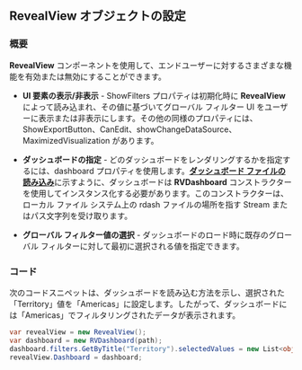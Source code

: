 ## RevealView オブジェクトの設定

### 概要

__RevealView__ コンポーネントを使用して、エンドユーザーに対するさまざまな機能を有効または無効にすることができます。
  - **UI 要素の表示/非表示** - ShowFilters プロパティは初期化時に __RevealView__ によって読み込まれ、その値に基づいてグローバル フィルター UI をユーザーに表示または非表示にします。その他の同様のプロパティには、ShowExportButton、CanEdit、showChangeDataSource、MaximizedVisualization があります。

  - **ダッシュボードの指定** - どのダッシュボードをレンダリングするかを指定するには、dashboard プロパティを使用します。[**ダッシュボード ファイルの読み込み**](loading-dashboards.html)に示すように、ダッシュボードは __RVDashboard__ コンストラクターを使用してインスタンス化する必要があります。このコンストラクターは、ローカル ファイル システム上の rdash ファイルの場所を指す Stream またはパス文字列を受け取ります。 

  - **グローバル フィルター値の選択** - ダッシュボードのロード時に既存のグローバル フィルターに対して最初に選択される値を指定できます。

### コード

次のコードスニペットは、ダッシュボードを読み込む方法を示し、選択された「Territory」値を「Americas」に設定します。したがって、ダッシュボードには「Americas」でフィルタリングされたデータが表示されます。

``` csharp
var revealView = new RevealView();
var dashboard = new RVDashboard(path);
dashboard.filters.GetByTitle("Territory").selectedValues = new List<object>() { "Americas" };
revealView.Dashboard = dashboard;
```



